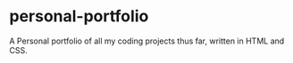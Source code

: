 # personal-portfolio
A Personal portfolio of all my coding projects thus far, written in HTML and CSS.
